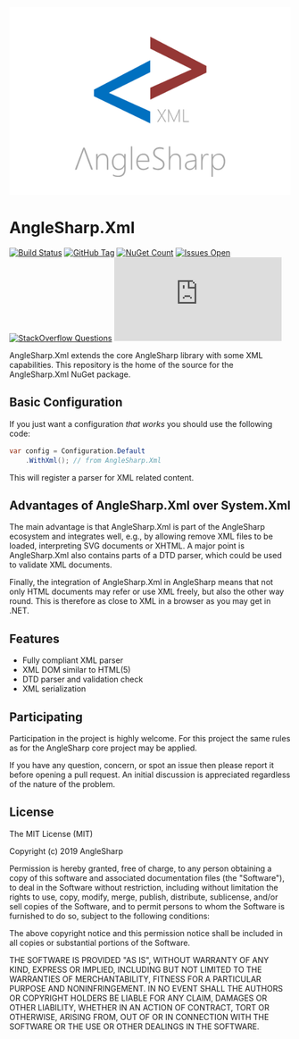 ![logo](https://raw.githubusercontent.com/AngleSharp/AngleSharp.Xml/master/header.png)

# AngleSharp.Xml

[![Build Status](https://img.shields.io/appveyor/ci/FlorianRappl/AngleSharp-Xml.svg?style=flat-square)](https://ci.appveyor.com/project/FlorianRappl/AngleSharp-Xml)
[![GitHub Tag](https://img.shields.io/github/tag/AngleSharp/AngleSharp.Xml.svg?style=flat-square)](https://github.com/AngleSharp/AngleSharp.Xml/releases)
[![NuGet Count](https://img.shields.io/nuget/dt/AngleSharp.Xml.svg?style=flat-square)](https://www.nuget.org/packages/AngleSharp.Xml/)
[![Issues Open](https://img.shields.io/github/issues/AngleSharp/AngleSharp.Xml.svg?style=flat-square)](https://github.com/AngleSharp/AngleSharp.Xml/issues)
[![StackOverflow Questions](https://img.shields.io/stackexchange/stackoverflow/t/anglesharp.svg?style=flat-square)](https://stackoverflow.com/tags/anglesharp)
[![CLA Assistant](https://cla-assistant.io/readme/badge/AngleSharp/AngleSharp.Xml?style=flat-square)](https://cla-assistant.io/AngleSharp/AngleSharp.Xml)

AngleSharp.Xml extends the core AngleSharp library with some XML capabilities. This repository is the home of the source for the AngleSharp.Xml NuGet package.

## Basic Configuration

If you just want a configuration *that works* you should use the following code:

```cs
var config = Configuration.Default
    .WithXml(); // from AngleSharp.Xml
```

This will register a parser for XML related content.

## Advantages of AngleSharp.Xml over System.Xml

The main advantage is that AngleSharp.Xml is part of the AngleSharp ecosystem and integrates well, e.g., by allowing remove XML files to be loaded, interpreting SVG documents or XHTML. A major point is AngleSharp.Xml also contains parts of a DTD parser, which could be used to validate XML documents.

Finally, the integration of AngleSharp.Xml in AngleSharp means that not only HTML documents may refer or use XML freely, but also the other way round. This is therefore as close to XML in a browser as you may get in .NET.

## Features

- Fully compliant XML parser
- XML DOM similar to HTML(5)
- DTD parser and validation check
- XML serialization

## Participating

Participation in the project is highly welcome. For this project the same rules as for the AngleSharp core project may be applied.

If you have any question, concern, or spot an issue then please report it before opening a pull request. An initial discussion is appreciated regardless of the nature of the problem.

## License

The MIT License (MIT)

Copyright (c) 2019 AngleSharp

Permission is hereby granted, free of charge, to any person obtaining a copy of this software and associated documentation files (the "Software"), to deal in the Software without restriction, including without limitation the rights to use, copy, modify, merge, publish, distribute, sublicense, and/or sell copies of the Software, and to permit persons to whom the Software is furnished to do so, subject to the following conditions:

The above copyright notice and this permission notice shall be included in all copies or substantial portions of the Software.

THE SOFTWARE IS PROVIDED "AS IS", WITHOUT WARRANTY OF ANY KIND, EXPRESS OR IMPLIED, INCLUDING BUT NOT LIMITED TO THE WARRANTIES OF MERCHANTABILITY, FITNESS FOR A PARTICULAR PURPOSE AND NONINFRINGEMENT. IN NO EVENT SHALL THE AUTHORS OR COPYRIGHT HOLDERS BE LIABLE FOR ANY CLAIM, DAMAGES OR OTHER LIABILITY, WHETHER IN AN ACTION OF CONTRACT, TORT OR OTHERWISE, ARISING FROM, OUT OF OR IN CONNECTION WITH THE SOFTWARE OR THE USE OR OTHER DEALINGS IN THE SOFTWARE.
